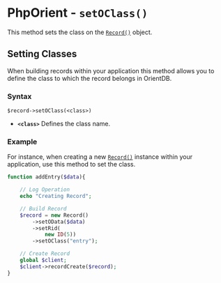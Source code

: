 
# PhpOrient - `setOClass()`

This method sets the class on the [`Record()`](PHP-Record.md) object.

## Setting Classes

When building records within your application this method allows you to define the class to which the record belongs in OrientDB.

### Syntax

```
$record->setOClass(<class>)
```

- **`<class>`** Defines the class name.

### Example

For instance, when creating a new [`Record()`](PHP-Record.md) instance within your application, use this method to set the class.

```php
function addEntry($data){

	// Log Operation
	echo "Creating Record";

	// Build Record
	$record = new Record()
		->setOData($data)
		->setRid(
			new ID(5))
		->setOClass("entry");

	// Create Record
	global $client;
	$client->recordCreate($record);
}
```
